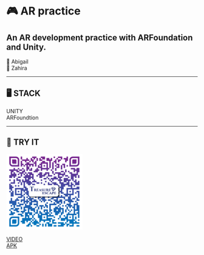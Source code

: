 # 🎮 AR practice
An AR development practice with ARFoundation and Unity.
---

🦄 Abigail  
🦄 Zahira  


---

## 🖥️ STACK
UNITY  
ARFoundtion

---
## 📱 TRY IT  
<img src="QR_APK.png" width="200px"/>  

[VIDEO](https://youtu.be/5qoek9b1w0U?si=I7x9meCcLDPTzPkq)  
[APK](https://drive.google.com/drive/folders/1GMbdmxJXjm5BAoyYY6JlJeOXQXA_W3pc?usp=drive_link)


